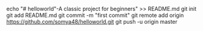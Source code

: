 echo "# helloworld"-A classic project for beginners" >> README.md
git init
git add README.md
git commit -m "first commit"
git remote add origin https://github.com/somya48/helloworld.git
git push -u origin master
